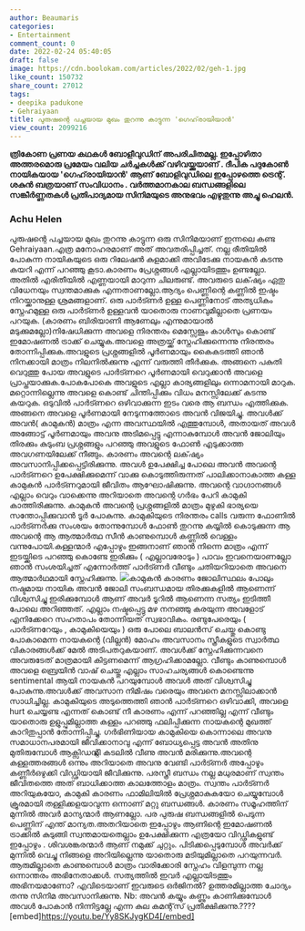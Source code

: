 ```yaml
---
author: Beaumaris
categories:
- Entertainment
comment_count: 0
date: 2022-02-24 05:40:05
draft: false
image: https://cdn.boolokam.com/articles/2022/02/geh-1.jpg
like_count: 150732
share_count: 27012
tags:
- deepika padukone
- Gehraiyaan
title: പുരുഷന്റെ പച്ചയായ മുഖം തുറന്നു കാട്ടുന്ന 'ഗെഹ്‌രായിയാന്‍'
view_count: 2099216
---
```


**ത്രികോണ പ്രണയ കഥകൾ ബോളീവുഡിന് അപരിചിതമല്ല. ഇപ്പോഴിതാ അത്തരമൊരു പ്രമേയം വലിയ ചർച്ചകൾക്ക് വഴിവയ്ക്കുയാണ് . ദീപിക പദുകോൺ നായികയായ 'ഗെഹ്‌രായിയാൻ' ആണ് ബോളിവുഡിലെ ഇപ്പോഴത്തെ ട്രെന്റ്. ശകുൻ ബത്രയാണ് സംവിധാനം . വർത്തമാനകാല ബന്ധങ്ങളിലെ സങ്കീർണ്ണതകൾ പ്രതിപാദ്യമായ സിനിമയുടെ അനുഭവം എഴുതുന്നു അച്ചു ഹെലൻ.**

### **Achu Helen**

പുരുഷന്റെ പച്ചയായ മുഖം തുറന്നു കാട്ടുന്ന ഒരു സിനിമയാണ് ഇന്നലെ കണ്ട Gehraiyaan.എത്ര മനോഹരമാണ് അത് അവതരിപ്പിച്ചത്. നല്ല രീതിയിൽ പോകുന്ന നായികയുടെ ഒരു റിലേഷൻ കുളമാക്കി അവിടേക്കു നായകൻ കടന്നു കയറി എന്ന് പറഞ്ഞു കൂടാ.കാരണം പ്രേശ്നങ്ങൾ എല്ലായിടത്തും ഉണ്ടല്ലോ. അതിൽ എരിതീയിൽ എണ്ണയായി മാറുന്ന ചിലരുണ്ട്. അവരുടെ ലക്‌ഷ്യം ഏതു വിധേനയും സ്വന്തമാക്കുക എന്നതാണല്ലോ.ആദ്യം പെണ്ണിന്റെ കണ്ണിൽ ഇഷ്ടം നിറയ്ക്കാനുള്ള ശ്രമങ്ങളാണ്. ഒരു പാർട്ണർ ഉള്ള പെണ്ണിനോട് അത്യധികം സ്നേഹമുള്ള ഒരു പാർട്ണർ ഉള്ളവൻ യാതൊരു നാണവുമില്ലാതെ പ്രണയം പറയുക. (കാരണം ബിരിയാണി ആണേലും എന്നുമായാൽ മടുക്കുമല്ലോ)നിഷേധിക്കുന്ന അവളെ നിരന്തരം മെസ്സേജും കാൾസും കൊണ്ട് ഇമോഷണൽ ട്രാക്ക് ചെയ്യുക.അവളെ അത്രയ്ക്ക് സ്നേഹിക്കുന്നെന്നു നിരന്തരം തോന്നിപ്പിക്കുക.അവളുടെ പ്രശ്നങ്ങളിൽ പൂർണമായും കൈകടത്തി ഞാൻ നിനക്കായി മാത്രം നിലനിൽക്കുന്നു എന്ന് വരുത്തി തീർക്കുക. അങ്ങനെ പകുതി വെറുത്തു പോയ അവളുടെ പാർട്ണറെ പൂർണമായി വെറുക്കാൻ അവളെ പ്രാപ്തയാക്കുക.പോകപോകെ അവളുടെ എല്ലാ കാര്യങ്ങളിലും ഒന്നാമനായി മാറുക. മറ്റൊന്നില്ലെന്നു അവളെ കൊണ്ട് ചിന്തിപ്പിക്കും വിധം മനസ്സിലേക്ക് കടന്നു കയറുക. ഒടുവിൽ പാർട്ണറെ ഒഴിവാക്കുന്ന ഇടം വരെ ആ ബന്ധം എത്തിക്കുക. അങ്ങനെ അവളെ പൂർണമായി നേടുന്നത്തോടെ അവൻ വിജയിച്ചു. അവൾക്ക് അവൻ( കാമുകൻ) മാത്രം എന്ന അവസ്ഥയിൽ എത്തുമ്പോൾ, അതായത് അവൾ അങ്ങോട്ട് പൂർണമായും അവനു അടിമപ്പെട്ടു എന്നാകുമ്പോൾ അവൻ ജോലിയും തിരക്കും കുടുംബ പ്രശ്നങ്ങളും പറഞ്ഞു അവളുടെ ഫോൺ എടുക്കാത്ത അവഗണയിലേക്ക് നീങ്ങും. കാരണം അവന്റെ ലക്‌ഷ്യം അവസാനിപ്പിക്കപ്പെട്ടിരിക്കുന്നു. അവൾ ഉപേക്ഷിച്ച പോലെ അവൻ അവന്റെ പാർട്ണറെ ഉപേക്ഷിക്കുമെന്ന് വാക്കു കൊടുത്തിരുന്നത് പാലിക്കാനാകാത്ത കള്ള കാമുകൻ പാർട്ണറുമായി ജീവിതം ആഘോഷിക്കുന്നു. അവന്റെ വാഗ്ദാനങ്ങൾ എല്ലാം വെറും വാക്കെന്നു അറിയാതെ അവന്റെ ഗർഭം പേറി കാമുകി കാത്തിരിക്കുന്നു. കാമുകൻ അവന്റെ പ്രശ്നങ്ങളിൽ മാത്രം മുഴുകി ഭാര്യയെ സന്തോപ്പിക്കുവാൻ ടൂർ പോകുന്നു. കാമുകിയുടെ നിരന്തരം calls വരുന്ന ഫോണിൽ പാർട്ണർക്കു സംശയം തോന്നുമ്പോൾ ഫോൺ തുറന്നു കയ്യിൽ കൊടുക്കുന്ന ആ അവന്റെ ആ ആത്മാർത്ഥ സീൻ കാണുമ്പൊൾ കണ്ണിൽ വെള്ളം വന്നുപോയി.കള്ളന്മാർ എപ്പോഴും ഇങ്ങനാണ് ഞാൻ നിന്നെ മാത്രം എന്ന് ഇടയ്ക്കിടെ പറഞ്ഞു കൊണ്ടേ ഇരിക്കും ( എല്ലാവരോടും ) പാവം ഇവനെയാണല്ലോ ഞാൻ സംശയിച്ചത് എന്നോർത്ത് പാർട്ണർ വീണ്ടും ചതിയറിയാതെ അവനെ ആത്മാർഥമായി സ്നേഹിക്കുന്നു. ![](https://cdn.boolokam.com/articles/2022/02/geh-1.jpg)കാമുകൻ കാരണം ജോലിസ്ഥലം പോലും നഷ്ടമായ നായിക അവൻ ജോലി സംബന്ധമായ തിരക്കുകളിൽ ആണെന്ന് വിശ്വസിച്ചു ഇരിക്കുമ്പോൾ ആണ് അവർ ടൂറിൽ ആണെന്ന സത്യം ഇടിത്തീ പോലെ അറിഞ്ഞത്. എല്ലാം നഷ്ടപ്പെട്ടു മഴ നനഞ്ഞു കരയുന്ന അവളോട് എനിക്കേറെ സഹതാപം തോന്നിയത് സ്വഭാവികം. രണ്ടുപേരെയും ( പാർട്ണറേയും , കാമുകിയെയും ) ഒരു പോലെ ബാലൻസ് ചെയ്തു കൊണ്ടു പോകാമെന്ന നായകന്റെ (വില്ലൻ) മോഹം അവസാനം സ്ത്രീകളുടെ സ്വാർത്ഥ വികാരങ്ങൾക്ക് മേൽ അടിപതറുകയാണ്. അവൾക്ക് സ്നേഹിക്കുന്നവനെ അവരുടേത് മാത്രമായി കിട്ടണമെന്ന് ആഗ്രഹിക്കാമല്ലോ. വീണ്ടും കാണുമ്പൊൾ അവളെ ബ്രെയിൻ വാഷ് ചെയ്തു എല്ലാം സാഹചര്യങ്ങൾ കൊണ്ടെന്നു sentimental ആയി നായകൻ പറയുമ്പോൾ അവൾ അത് വിശ്വസിച്ചു പോകുന്നു.അവൾക്ക് അവസാന നിമിഷം വരെയും അവനെ മനസ്സിലാക്കാൻ സാധിച്ചില്ല. കാമുകിയുടെ അടുത്തെത്തി ഞാൻ പാർട്ണറെ ഒഴിവാക്കി, അവളെ hurt ചെയ്യണ്ട എന്നത് കൊണ്ട് നീ കാരണം എന്ന് പറഞ്ഞില്ല എന്ന് വീണ്ടും യാതൊരു ഉളുപ്പുമില്ലാത്ത കള്ളം പറഞ്ഞു ഫലിപ്പിക്കുന്ന നായകന്റെ മുഖത്ത് കാറിതുപ്പാൻ തോന്നിപ്പിച്ചു. ഗർഭിണിയായ കാമുകിയെ കൊന്നാലെ അവനു സമാധാനപരമായി ജീവിക്കാനാവു എന്ന് ബോധ്യപ്പെട്ട അവൻ അതിനു മുതിരുമ്പോൾ ആക്സിഡന്റ്ലി കടലിൽ വീണു അവൻ മരിക്കുന്നു.അവന്റെ കള്ളത്തരങ്ങൾ ഒന്നും അറിയാതെ അവനു വേണ്ടി പാർട്ണർ അപ്പോഴും കണ്ണീർഒഴുക്കി വിഡ്ഢിയായി ജീവിക്കുന്നു. പരസ്ത്രീ ബന്ധം നല്ല മധുരമാണ് സ്വന്തം ജീവിതത്തെ അത് ബാധിക്കാത്ത കാലത്തോളം മാത്രം. സ്വന്തം പാർട്ണർ അറിയുകയോ, കാമുകി കാരണം ഫാമിലിയിൽ പ്രേശ്നമാകുകയോ ചെയ്യുമ്പോൾ ക്രൂരമായി തള്ളിക്കളയാവുന്ന ഒന്നാണ് മറ്റു ബന്ധങ്ങൾ. കാരണം സമൂഹത്തിന് മുന്നിൽ അവർ മാന്യന്മാർ ആണല്ലോ. പര പുരുഷ ബന്ധങ്ങളിൽ പെടുന്ന പെണ്ണിന് എന്ത് മാന്യത.അതറിയാതെ ഇപ്പോഴും ആണിന്റെ ഇമോഷണൽ ട്രാക്കിൽ കുടുങ്ങി സ്വന്തമായതെല്ലാം ഉപേക്ഷിക്കുന്ന എത്രയോ വിഡ്ഢികളുണ്ട് ഇപ്പോഴും . ശിവശങ്കരന്മാർ ആണ് നമുക്ക് ചുറ്റും. പിടിക്കപ്പെടുമ്പോൾ അവർക്ക് മുന്നിൽ വെച്ചു നിങ്ങളെ അറിയില്ലെന്നു യാതൊരു മടിയുമില്ലാതെ പറയുന്നവർ. ആരുമില്ലാതെ കാണുമ്പൊൾ മാത്രം വാരിക്കോരി സ്നേഹം വിളമ്പുന്ന നല്ല ഒന്നാന്തരം അഭിനേതാക്കൾ. സത്യത്തിൽ ഇവർ എല്ലായിടത്തും അഭിനയമാണോ? എവിടെയാണ് ഇവരുടെ ഒർജിനൽ? ഉത്തരമില്ലാത്ത ചോദ്യം തന്നു സിനിമ അവസാനിക്കുന്നു. Nb: അവൻ കയ്യും കണ്ണും കാണിക്കുമ്പോൾ അവൾ പോകാൻ നിന്നിട്ടല്ലേ എന്ന കുല കമന്റ്‌സ് പ്രതീക്ഷിക്കുന്നു.???? [embed]https://youtu.be/Yy8SKJygKD4[/embed] &nbsp;